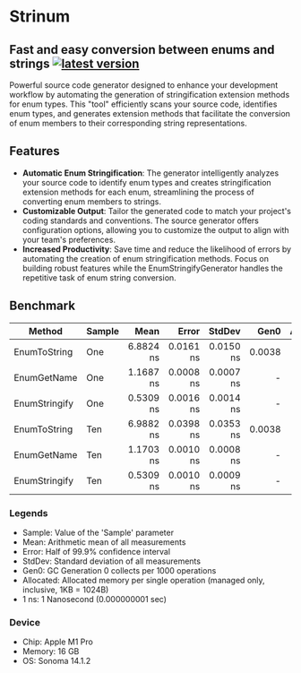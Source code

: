 # Strinum

## Fast and easy conversion between enums and strings [![latest version](https://img.shields.io/nuget/v/strinum)](https://www.nuget.org/packages/strinum)

Powerful source code generator designed to enhance your development workflow by automating the generation of stringification extension methods for enum types. This "tool" efficiently scans your source code, identifies enum types, and generates extension methods that facilitate the conversion of enum members to their corresponding string representations.

## Features
- **Automatic Enum Stringification**: The generator intelligently analyzes your source code to identify enum types and creates stringification extension methods for each enum, streamlining the process of converting enum members to strings.
- **Customizable Output**: Tailor the generated code to match your project's coding standards and conventions. The source generator offers configuration options, allowing you to customize the output to align with your team's preferences.
- **Increased Productivity**: Save time and reduce the likelihood of errors by automating the creation of enum stringification methods. Focus on building robust features while the EnumStringifyGenerator handles the repetitive task of enum string conversion.

## Benchmark

| Method        | Sample |      Mean |     Error |    StdDev |   Gen0 | Allocated |
|---------------|--------|----------:|----------:|----------:|-------:|----------:|
| EnumToString  | One    | 6.8824 ns | 0.0161 ns | 0.0150 ns | 0.0038 |      24 B |
| EnumGetName   | One    | 1.1687 ns | 0.0008 ns | 0.0007 ns |      - |         - |
| EnumStringify | One    | 0.5309 ns | 0.0016 ns | 0.0014 ns |      - |         - |
| EnumToString  | Ten    | 6.9882 ns | 0.0398 ns | 0.0353 ns | 0.0038 |      24 B |
| EnumGetName   | Ten    | 1.1703 ns | 0.0010 ns | 0.0008 ns |      - |         - |
| EnumStringify | Ten    | 0.5309 ns | 0.0010 ns | 0.0009 ns |      - |         - |

### Legends

- Sample: Value of the 'Sample' parameter
- Mean: Arithmetic mean of all measurements
- Error: Half of 99.9% confidence interval
- StdDev: Standard deviation of all measurements
- Gen0: GC Generation 0 collects per 1000 operations
- Allocated: Allocated memory per single operation (managed only, inclusive, 1KB = 1024B)
- 1 ns: 1 Nanosecond (0.000000001 sec)

### Device
- Chip: Apple M1 Pro
- Memory: 16 GB
- OS: Sonoma 14.1.2
